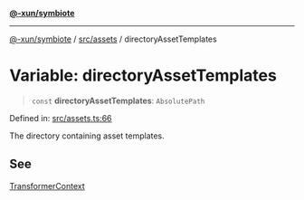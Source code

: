 [**@-xun/symbiote**](../../../README.md)

***

[@-xun/symbiote](../../../README.md) / [src/assets](../README.md) / directoryAssetTemplates

# Variable: directoryAssetTemplates

> `const` **directoryAssetTemplates**: `AbsolutePath`

Defined in: [src/assets.ts:66](https://github.com/Xunnamius/symbiote/blob/fda4254d9bfeb125461ee3377ddb123772e5d050/src/assets.ts#L66)

The directory containing asset templates.

## See

[TransformerContext](../type-aliases/TransformerContext.md)
